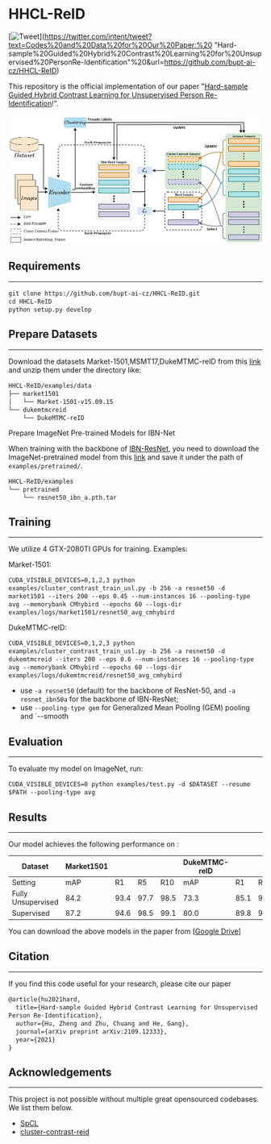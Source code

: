 # HHCL-ReID
[![Tweet](https://img.shields.io/twitter/url/http/shields.io.svg?style=social)](https://twitter.com/intent/tweet?text=Codes%20and%20Data%20for%20Our%20Paper:%20
"Hard-sample%20Guided%20Hybrid%20Contrast%20Learning%20for%20Unsupervised%20PersonRe-Identification"%20&url=https://github.com/bupt-ai-cz/HHCL-ReID) 

This repository is the official implementation of our paper "[Hard-sample Guided Hybrid Contrast Learning for Unsupervised Person Re-Identification](https://arxiv.org/abs/2109.12333)!".  

![framework_HCCL](img/framework_HCCL.jpg)

## Requirements

---

    git clone https://github.com/bupt-ai-cz/HHCL-ReID.git
    cd HHCL-ReID
    python setup.py develop

## Prepare Datasets

---

Download the datasets Market-1501,MSMT17,DukeMTMC-reID from this [link](https://drive.google.com/file/d/19oWiYGjTgouFMK_psZvH8ysDGQ1KUbk-/view?usp=sharing) and unzip them under the directory like:

    HHCL-ReID/examples/data
    ├── market1501
    │   └── Market-1501-v15.09.15
    └── dukemtmcreid
        └── DukeMTMC-reID

Prepare ImageNet Pre-trained Models for IBN-Net

When training with the backbone of [IBN-ResNet](https://arxiv.org/abs/1807.09441), you need to download the ImageNet-pretrained model from this [link](https://drive.google.com/drive/folders/1thS2B8UOSBi_cJX6zRy6YYRwz_nVFI_S) and save it under the path of `examples/pretrained/`.

```
HHCL-ReID/examples
└── pretrained
    └── resnet50_ibn_a.pth.tar
```

## Training

---

We utilize 4 GTX-2080TI GPUs for training. Examples:

Market-1501:

    CUDA_VISIBLE_DEVICES=0,1,2,3 python examples/cluster_contrast_train_usl.py -b 256 -a resnet50 -d market1501 --iters 200 --eps 0.45 --num-instances 16 --pooling-type avg --memorybank CMhybird --epochs 60 --logs-dir examples/logs/market1501/resnet50_avg_cmhybird
    

DukeMTMC-reID:

    
    CUDA_VISIBLE_DEVICES=0,1,2,3 python examples/cluster_contrast_train_usl.py -b 256 -a resnet50 -d dukemtmcreid --iters 200 --eps 0.6 --num-instances 16 --pooling-type avg --memorybank CMhybird --epochs 60 --logs-dir examples/logs/dukemtmcreid/resnet50_avg_cmhybird

- use `-a resnet50` (default) for the backbone of ResNet-50, and `-a resnet_ibn50a` for the backbone of IBN-ResNet;
- use `--pooling-type gem` for Generalized Mean Pooling (GEM) pooling and `--smooth 

## Evaluation

---

To evaluate my model on ImageNet, run:

    CUDA_VISIBLE_DEVICES=0 python examples/test.py -d $DATASET --resume $PATH --pooling-type avg

## Results

---

Our model achieves the following performance on :

| Dataset            | Market1501 |      |      |      | DukeMTMC-reID |      |      |      |
| ------------------ | ---------- | ---- | ---- | ---- | ------------- | ---- | ---- | ---- |
| Setting            | mAP        | R1   | R5   | R10  | mAP           | R1   | R5   | R10  |
| Fully Unsupervised | 84.2       | 93.4 | 97.7 | 98.5 | 73.3          | 85.1 | 92.4 | 94.6 |
| Supervised         | 87.2       | 94.6 | 98.5 | 99.1 | 80.0          | 89.8 | 95.2 | 96.7 |

You can download the above models in the paper from [[Google Drive\]](https://drive.google.com/drive/folders/1ryx-fPGjrexwm9ZP9QO3Qk4SKzNqbaXw?usp=sharing) 

## Citation

---

If you find this code useful for your research, please cite our paper

```
@article{hu2021hard,
  title={Hard-sample Guided Hybrid Contrast Learning for Unsupervised Person Re-Identification},
  author={Hu, Zheng and Zhu, Chuang and He, Gang},
  journal={arXiv preprint arXiv:2109.12333},
  year={2021}
}
```

## Acknowledgements

---

This project is not possible without multiple great opensourced codebases. We list them below.

- [SpCL](https://github.com/yxgeee/SpCL)
- [cluster-contrast-reid](https://github.com/alibaba/cluster-contrast-reid)
